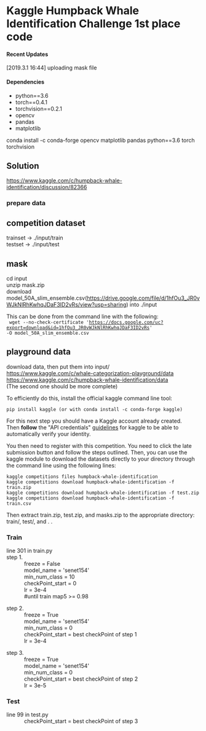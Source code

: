 # Kaggle Humpback Whale Identification Challenge  1st place code

#### Recent Updates
[2019.3.1 16:44] uploading mask file
#### Dependencies
- python==3.6
- torch==0.4.1
- torchvision==0.2.1
- opencv
- pandas
- matplotlib

conda install -c conda-forge opencv matplotlib pandas python==3.6 torch torchvision


## Solution  
https://www.kaggle.com/c/humpback-whale-identification/discussion/82366  

### prepare data  
## competition dataset  
trainset    -> ./input/train  
testset    -> ./input/test  

## mask
cd input  
unzip mask.zip  
download model_50A_slim_ensemble.csv(https://drive.google.com/file/d/1hfOu3_JR0vWJkNlRhKwhqJDaF3ID2vRs/view?usp=sharing)  into ./input  

This can be done from the command line with the following:   
<code> wget --no-check-certificate 'https://docs.google.com/uc?export=download&id=1hfOu3_JR0vWJkNlRhKwhqJDaF3ID2vRs' -O model_50A_slim_ensemble.csv </code>

## playground data  
download data, then put them into input/  
https://www.kaggle.com/c/whale-categorization-playground/data  
https://www.kaggle.com/c/humpback-whale-identification/data   
(The second one should be more complete)   

To efficiently do this, install the official kaggle command line tool:   
``` 
pip install kaggle (or with conda install -c conda-forge kaggle)   
```
For this next step you should have a Kaggle account already created.  
Then **follow** the "API credentials" <a href="https://github.com/Kaggle/kaggle-api">guidelines</a> for kaggle to be able to automatically verify your identity.

You then need to register with this competition. You need to click the late submission button and follow the steps outlined. Then, you can use the kaggle module to download the datasets directly to your directory through the command line using the following lines:
```
kaggle competitions files humpback-whale-identification  
kaggle competitions download humpback-whale-identification -f train.zip   
kaggle competitions download humpback-whale-identification -f test.zip   
kaggle competitions download humpback-whale-identification -f train.csv   
```  
Then extract train.zip, test.zip, and masks.zip to the appropriate directory: train/, test/, and . .  

### Train  
line 301 in train.py  
step 1.   
&ensp;&ensp;&ensp;&ensp;&ensp;&ensp;            freeze = False  
&ensp;&ensp;&ensp;&ensp;&ensp;&ensp;               model_name = 'senet154'  
&ensp;&ensp;&ensp;&ensp;&ensp;&ensp;               min_num_class = 10  
&ensp;&ensp;&ensp;&ensp;&ensp;&ensp;             checkPoint_start = 0  
&ensp;&ensp;&ensp;&ensp;&ensp;&ensp;             lr = 3e-4  
&ensp;&ensp;&ensp;&ensp;&ensp;&ensp;             #until train map5 >= 0.98  

step 2.  
&ensp;&ensp;&ensp;&ensp;&ensp;&ensp;             freeze = True  
 &ensp;&ensp;&ensp;&ensp;&ensp;&ensp;            model_name = 'senet154'  
  &ensp;&ensp;&ensp;&ensp;&ensp;&ensp;           min_num_class = 0  
    &ensp;&ensp;&ensp;&ensp;&ensp;&ensp;         checkPoint_start = best checkPoint of step 1  
     &ensp;&ensp;&ensp;&ensp;&ensp;&ensp;        lr = 3e-4  

step 3.  
&ensp;&ensp;&ensp;&ensp;&ensp;&ensp;             freeze = True  
 &ensp;&ensp;&ensp;&ensp;&ensp;&ensp;       model_name = 'senet154'  
   &ensp;&ensp;&ensp;&ensp;&ensp;&ensp;     min_num_class = 0  
   &ensp;&ensp;&ensp;&ensp;&ensp;&ensp;     checkPoint_start = best checkPoint of step 2  
   &ensp;&ensp;&ensp;&ensp;&ensp;&ensp;     lr = 3e-5  

### Test  
line 99 in test.py  
&ensp;&ensp;&ensp;&ensp;&ensp;&ensp;       checkPoint_start = best checkPoint of step 3  

